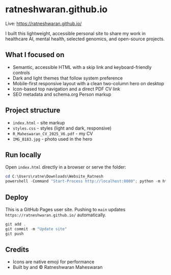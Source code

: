 # ratneshwaran.github.io

Live: https://ratneshwaran.github.io/

I built this lightweight, accessible personal site to share my work in healthcare AI, mental health, selected genomics, and open-source projects.

## What I focused on
- Semantic, accessible HTML with a skip link and keyboard-friendly controls
- Dark and light themes that follow system preference
- Mobile-first responsive layout with a clean two-column hero on desktop
- Icon-based top navigation and a direct PDF CV link
- SEO metadata and schema.org Person markup

## Project structure
- `index.html` - site markup
- `styles.css` - styles (light and dark, responsive)
- `R_Maheswaran_CV_2025_V6.pdf` - my CV
- `IMG_8183.jpg` - photo used in the hero

## Run locally
Open `index.html` directly in a browser or serve the folder:

```powershell
cd C:\Users\ratne\Downloads\Website_Ratnesh
powershell -Command "Start-Process http://localhost:8080"; python -m http.server 8080
```

## Deploy
This is a GitHub Pages user site. Pushing to `main` updates `https://ratneshwaran.github.io/` automatically.

```powershell
git add .
git commit -m "Update site"
git push
```

## Credits
- Icons are native emoji for performance
- Built by and © Ratneshwaran Maheswaran
